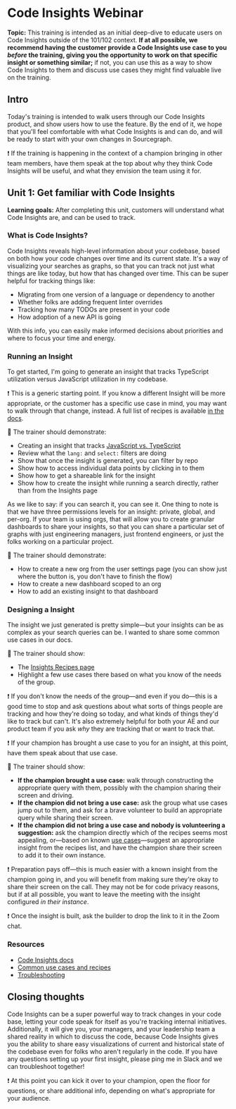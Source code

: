 

# Code Insights Webinar

**Topic:** This training is intended as an initial deep-dive to educate users on Code Insights outside of the 101/102 context. **If at all possible, we recommend having the customer provide a Code Insights use case to you *before* the training, giving you the opportunity to work on that specific insight or something similar;** if not, you can use this as a way to show Code Insights to them and discuss use cases they might find valuable live on the training.

## Intro

Today's training is intended to walk users through our Code Insights product, and show users how to use the feature. By the end of it, we hope that you'll feel comfortable with what Code Insights is and can do, and will be ready to start with your own changes in Sourcegraph.

❗️ If the training is happening in the context of a champion bringing in other team members, have them speak at the top about why they think Code Insights will be useful, and what they envision the team using it for.

## Unit 1: Get familiar with Code Insights

**Learning goals:** After completing this unit, customers will understand what Code Insights are, and can be used to track.

### What is Code Insights?

Code Insights reveals high-level information about your codebase, based on both how your code changes over time and its current state. It's a way of visualizing your searches as graphs, so that you can track not just what things are like today, but how that has changed over time. This can be super helpful for tracking things like:

* Migrating from one version of a language or dependency to another
* Whether folks are adding frequent linter overrides 
* Tracking how many TODOs are present in your code
* How adoption of a new API is going

With this info, you can easily make informed decisions about priorities and where to focus your time and energy.

### Running an Insight

To get started, I'm going to generate an insight that tracks TypeScript utilization versus JavaScript utilization in my codebase.

❗️ This is a generic starting point. If you know a different Insight will be more appropriate, or the customer has a specific use case in mind, you may want to walk through that change, instead. A full list of recipes is available [in the docs](https://docs.sourcegraph.com/code_insights/references/common_use_cases). 

🔎 The trainer should demonstrate:

* Creating an insight that tracks [JavaScript vs. TypeScript](https://docs.sourcegraph.com/code_insights/references/common_use_cases#language-use-over-time)
* Review what the `lang:` and `select:` filters are doing
* Show that once the insight is generated, you can filter by repo
* Show how to access individual data points by clicking in to them
* Show how to get a shareable link for the insight
* Show how to create the insight while running a search directly, rather than from the Insights page

As we like to say: if you can search it, you can see it. One thing to note is that we have three permissions levels for an insight: private, global, and per-org. If your team is using orgs, that will allow you to create granular dashboards to share your insights, so that you can share a particular set of graphs with just engineering managers, just frontend engineers, or just the folks working on a particular project. 

🔎 The trainer should demonstrate:

* How to create a new org from the user settings page (you can show just where the button is, you don't have to finish the flow)
* How to create a new dashboard scoped to an org 
* How to add an existing insight to that dashboard

### Designing a Insight

The insight we just generated is pretty simple—but your insights can be as complex as your search queries can be. I wanted to share some common use cases in our docs.

🔎 The trainer should show:

* The [Insights Recipes page](https://docs.sourcegraph.com/code_insights/references/common_use_cases)
* Highlight a few use cases there based on what you know of the needs of the group.

❗️ If you don't know the needs of the group—and even if you do—this is a good time to stop and ask questions about what sorts of things people are tracking and how they're doing so today, and what kinds of things they'd like to track but can't. It's also extremely helpful for both your AE and our product team if you ask *why* they are tracking that or want to track that. 

❗️ If your champion has brought a use case to you for an insight, at this point, have them speak about that use case. 

🔎 The trainer should show:

* **If the champion brought a use case:** walk through constructing the appropriate query with them, possibly with the champion sharing their screen and driving.
* **If the champion did not bring a use case:** ask the group what use cases jump out to them, and ask for a brave volunteer to build an appropriate query while sharing their screen.
* **If the champion did not bring a use case and nobody is volunteering a suggestion:** ask the champion directly which of the recipes seems most appealing, or—based on known [use cases](https://about.sourcegraph.com/use-cases)—suggest an appropriate insight from the recipes list, and have the champion share their screen to add it to their own instance.

❗️ Preparation pays off—this is much easier with a known insight from the champion going in, and you will benefit from making sure they're okay to share their screen on the call. They may not be for code privacy reasons, but if at all possible, you want to leave the meeting with the insight configured *in their instance*.

❗️ Once the insight is built, ask the builder to drop the link to it in the Zoom chat.

### Resources

* [Code Insights docs](https://docs.sourcegraph.com/code_insights)
* [Common use cases and recipes](https://docs.sourcegraph.com/code_insights/references/common_use_cases)
* [Troubleshooting](https://docs.sourcegraph.com/code_insights/how-tos/Troubleshooting)

## Closing thoughts

Code Insights can be a super powerful way to track changes in your code base, letting your code speak for itself as you're tracking internal initiatives. Additionally, it will give you, your managers, and your leadership team a shared reality in which to discuss the code, because Code Insights gives you the ability to share easy visualizations of current and historical state of the codebase even for folks who aren't regularly in the code. If you have any questions setting up your first insight, please ping me in Slack and we can troubleshoot together!

❗️ At this point you can kick it over to your champion, open the floor for questions, or share additional info, depending on what's appropriate for your audience.
